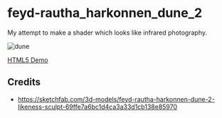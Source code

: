 # feyd-rautha_harkonnen_dune_2

My attempt to make a shader which looks like infrared photography.

![dune](https://github.com/AGulev/my-defold-examples/assets/2209596/1af21070-99a8-4e31-b722-0affd5d0a850)

[HTML5 Demo](https://ahul.eu/demos/feyd-rautha_harkonnen_dune_2/)

## Credits

* https://sketchfab.com/3d-models/feyd-rautha-harkonnen-dune-2-likeness-sculpt-69ffe7a6bc1d4ca3a33d1cb138e85970
